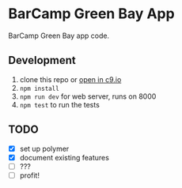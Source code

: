 BarCamp Green Bay App
=====================

BarCamp Green Bay app code.

## Development

1. clone this repo or [open in c9.io](https://c9.io/open/git/?url=git@github.com:BarCampGreenBay/barcampgb.org.git)
2. `npm install`
3. `npm run dev` for web server, runs on 8000
4. `npm test` to run the tests

## TODO

- [x] set up polymer
- [x] document existing features
- [ ] ???
- [ ] profit!
